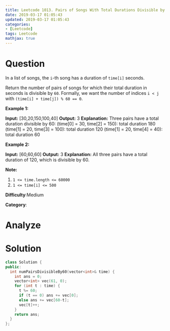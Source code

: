```yaml
---
title: Leetcode 1013. Pairs of Songs With Total Durations Divisible by 60
date: 2019-03-17 01:05:43
updated: 2019-03-17 01:05:43
categories: 
- [Leetcode]
tags: Leetcode
mathjax: true
---
```


# Question

In a list of songs, the  `i`-th song has a duration of `time[i]`  seconds.

Return the number of pairs of songs for which their total duration in seconds is divisible by  `60`. Formally, we want the number of indices  `i < j`  with  `(time[i] + time[j]) % 60 == 0`.

**Example 1:**

**Input:** [30,20,150,100,40]
**Output:** 3
**Explanation:** Three pairs have a total duration divisible by 60:
(time[0] = 30, time[2] = 150): total duration 180
(time[1] = 20, time[3] = 100): total duration 120
(time[1] = 20, time[4] = 40): total duration 60

**Example 2:**

**Input:** [60,60,60]
**Output:** 3
**Explanation:** All three pairs have a total duration of 120, which is divisible by 60.

**Note:**

1.  `1 <= time.length <= 60000`
2.  `1 <= time[i] <= 500`

**Difficulty**:Medium

**Category**:

# Analyze


# Solution

```cpp
class Solution {
public:
  int numPairsDivisibleBy60(vector<int>& time) {
    int ans = 0;
    vector<int> vec(61, 0);
    for (int t : time) {
      t %= 60;
      if (t == 0) ans += vec[0];
      else ans += vec[60-t];
      vec[t]++;
    }
    return ans;
  }
};
```